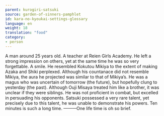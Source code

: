 ```yaml
---
parent: kurogiri-satsuki
source: garden-of-sinners-pamphlet
id: kara-no-kyoukai-settings-glossary
language: en
weight: 18
translation: "food"
category:
- person
---
```


A man around 25 years old. A teacher at Reien Girls Academy. He left a strong impression on others, yet at the same time he was so very forgettable. A smile.
He resembled Kokutou Mikiya to the extent of making Azaka and Shiki perplexed. Although his countanace did not resemble Mikiya, the aura he projected was similar to that of Mikiya’s.
He was a magus who was uncertain of tomorrow (the future), but hopefully clung to yesterday (the past).
Although Ouji Misaya treated him like a brother, it was unclear if they were siblings.
He was not proficient in combat, but excelled in persuading his opponents.
Satsuki possessed a very rare talent, yet precisely due to this talent, he was unable to demonstrate his powers.
Ten minutes is such a long time. ———One life time is oh so brief.
